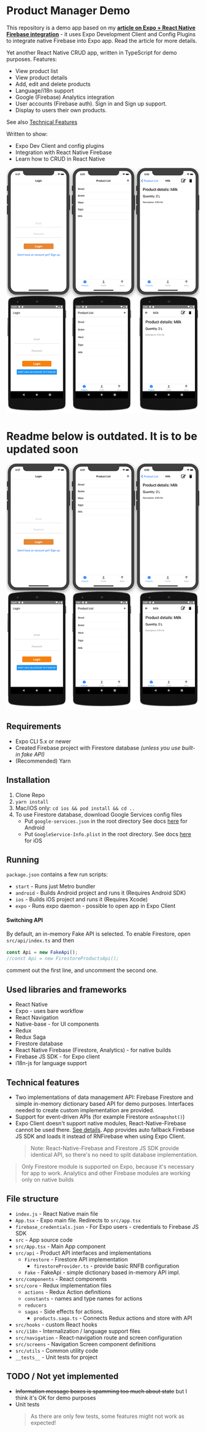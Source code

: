# Product Manager Demo

This repository is a demo app based on my **[article on Expo + React Native Firebase integration](https://bartlomiej-klocek.medium.com/how-to-integrate-react-native-firebase-into-expo-d34712eaf64d)** - it uses Expo Development Client and Config Plugins to integrate native Firebase into Expo app. Read the article for more details.

Yet another React Native CRUD app, written in
TypeScript for demo purposes. Features:

- View product list
- View product details
- Add, edit and delete products
- Language/i18n support
- Google (Firebase) Analytics integration
- User accounts (Firebase auth). Sign in and Sign up support.
- Display to users their own products.

See also [Technical Features](#technical-features)

Written to show:

- Expo Dev Client and config plugins
- Integration with React Native Firebase
- Learn how to CRUD in React Native

![Screenshot](./Screenshots/scr.png)

# Readme below is outdated. It is to be updated soon

![Screenshot](./Screenshots/scr.png)

## Requirements

- Expo CLI 5.x or newer
- Created Firebase project with Firestore database
  _(unless you use built-in fake API)_
- (Recommended) Yarn

## Installation

1. Clone Repo
2. `yarn install`
3. Mac/iOS only: `cd ios && pod install && cd ..`
4. To use Firestore database, download Google Services config files
   - Put `google-services.json` in the root directory
     See docs [here](https://invertase.io/oss/react-native-firebase/quick-start/android-firebase-credentials)
     for Android
   - Put `GoogleService-Info.plist` in the root directory.
     See docs [here](https://invertase.io/oss/react-native-firebase/quick-start/ios-firebase-credentials)
     for iOS

## Running

`package.json` contains a few run scripts:

- `start` - Runs just Metro bundler
- `android` - Builds Android project and runs it (Requires Android SDK)
- `ios` - Builds iOS project and runs it (Requires Xcode)
- `expo` - Runs expo daemon - possible to open app in Expo Client

#### Switching API

By default, an in-memory Fake API is selected. To enable Firestore,
open `src/api/index.ts` and then

```typescript
const Api = new FakeApi();
//const Api = new FirestoreProductsApi();
```

comment out the first line, and uncomment the second one.

## Used libraries and frameworks

- React Native
- Expo - uses bare workflow
- React Navigation
- Native-base - for UI components
- Redux
- Redux Saga
- Firestore database
- React Native Firebase (Firestore, Analytics) - for native builds
- Firebase JS SDK - for Expo client
- i18n-js for language support

## Technical features

- Two implementations of data management API: Firebase Firestore
  and simple in-memory dictionary based API for demo purposes. Interfaces
  needed to create custom implementation are provided.
- Support for event-driven APIs (for example Firestore `onSnapshot()`)
- Expo Client doesn't support native modules, React-Native-Firebase
  cannot be used there. [See details](https://docs.expo.io/versions/v36.0.0/guides/using-firebase/).
  App provides auto fallback Firebase JS SDK and loads it instead of RNFirebase
  when using Expo Client.
  > Note: React-Native-Firebase and Firestore JS SDK provide identical API,
  > so there's no need to split database implementation.

> Only Firestore module is supported on Expo, because it's necessary
> for app to work.
> Analytics and other Firebase modules are working only on native builds

## File structure

- `index.js` - React Native main file
- `App.tsx` - Expo main file. Redirects to `src/app.tsx`
- `firebase_credentials.json` - For Expo users - credentials
  to Firebase JS SDK
- `src` - App source code
- `src/App.tsx` - Main App component
- `src/api` - Product API interfaces and implementations
  - `Firestore` - Firestore API implementation
    - `firestoreProvider.ts` - provide basic RNFB configuration
  - `Fake` - FakeApi - simple dictionary based in-memory API impl.
- `src/components` - React components
- `src/core` - Redux implementation files
  - `actions` - Redux Action definitions
  - `constants` - names and type names for actions
  - `reducers`
  - `sagas` - Side effects for actions.
    - `products.saga.ts` - Connects Redux actions and store with API
- `src/hooks` - custom React hooks
- `src/i18n` - Internalization / language support files
- `src/navigation` - React-navigation route and screen configuration
- `src/screens` - Navigation Screen component definitions
- `src/utils` - Common utility code
- `__tests__` - Unit tests for project

## TODO / Not yet implemented

- ~~Information message boxes is spamming too much about state~~
  but I think it's OK for demo purposes
- Unit tests
  > As there are only few tests, some features might not work as expected!
